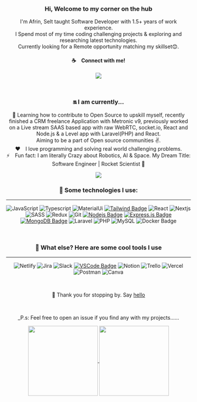 <div align="center">

<div style="text-align:center">
<h3>Hi, Welcome to my corner on the hub </h3> 

I'm Afrin, Selt taught Software Developer with 1.5+ years of work experience. <br> I Spend most of my time coding challenging projects & exploring and researching latest technologies. <br>Currently looking for a Remote opportunity matching my skillset😊.

<p align="center">
  
#### :coffee:&emsp;Connect with me! <br>
<a href="https://twitter.com/AfrinNahar10" target="_blank"><img src="https://img.shields.io/twitter/url?url=https%3A%2F%2Fwww.x.com&style=social"/> </a>
</p> 
<br>
<h3> 🔛 I am currently... </h3>

 📖 Learning how to contribute to Open Source to upskill myself, recently finished a CRM freelance Application with Metronic v9, previously worked on a Live stream SAAS based app with raw WebRTC, socket.io, React and Node.js & a Level app with Laravel(PHP) and React.
 <br> Aiming to be a part of Open source communities ✌.<br> 
:hearts:&emsp;I love programming and solving real world challenging problems. <br/>
⚡&emsp;Fun fact: I am literally Crazy about Robotics, AI & Space. My Dream Title: Software Engineer | Rocket Scientist 🚀
<br>

<!-- [![](https://visitcount.itsvg.in/api?id=Afrin127329&label=Profile%20Views&color=1&icon=0&pretty=false)](https://visitcount.itsvg.in) -->
![](https://komarev.com/ghpvc/?username=Afrin127329&style=flat-square&label=PROFILE+VIEWS&color=brightgreen&style=for-the-badge)

<h3> 🛬 Some technologies I use: </h3>

* * *

![JavaScript](https://img.shields.io/badge/JavaScript-323330?style=for-the-badge&logo=javascript&logoColor=F7DF1E)
![Typescript](https://img.shields.io/badge/TypeScript-007ACC?style=for-the-badge&logo=typescript&logoColor=white)
![MaterialUi](https://img.shields.io/badge/Material-UI-3776AB?style=for-the-badge&logo=material-ui&logoColor=white)
[![Tailwind Badge](https://img.shields.io/badge/Tailwind%20CSS-092749?style=for-the-badge&logo=tailwindcss&logoColor=06B6D4&labelColor=000000)](#)
![React](https://img.shields.io/badge/React-20232A?style=for-the-badge&logo=react&logoColor=61DAFB)
![Nextjs](https://img.shields.io/badge/-nextjs-black?style=for-the-badge&logo=nextjs&logoColor=white)
![SASS](https://img.shields.io/badge/Sass-CC6699?style=for-the-badge&logo=sass&logoColor=white)
![Redux](https://img.shields.io/badge/Redux-593D88?style=for-the-badge&logo=redux&logoColor=white)
![Git](https://img.shields.io/badge/Git-F05032?style=for-the-badge&logo=git&logoColor=white)
[![Nodejs Badge](https://img.shields.io/badge/-Nodejs-3C873A?style=for-the-badge&labelColor=black&logo=node.js&logoColor=3C873A)](#) 
[![Express.js Badge](https://img.shields.io/badge/Express.js-000000?style=for-the-badge&logo=express&logoColor=white)](#)
[![MongoDB Badge](https://img.shields.io/badge/MongoDB-4EA94B?style=for-the-badge&logo=mongodb&logoColor=white)](#)
![Laravel](https://img.shields.io/badge/laravel-%23FF2D20.svg?style=for-the-badge&logo=laravel&logoColor=white)
![PHP](https://img.shields.io/badge/php-%23777BB4.svg?style=for-the-badge&logo=php&logoColor=white)
![MySQL](https://img.shields.io/badge/mysql-4479A1.svg?style=for-the-badge&logo=mysql&logoColor=white)
![Docker Badge](https://img.shields.io/badge/Docker-0db7ed?style=for-the-badge&logo=docker&logoColor=white)

<br>

<h3> 🐳 What else? Here are some cool tools I use </h3>

* * *

![Netlify](https://img.shields.io/badge/-netlify-red?style=for-the-badge&logo=netlify&logoColor=white)
![Jira](https://img.shields.io/badge/-jira-blue?style=for-the-badge&logo=jira&logoColor=white)
![Slack](https://img.shields.io/badge/-slack-white?style=for-the-badge&logo=slack&logoColor=white)
[![VSCode Badge](https://img.shields.io/badge/Visual_Studio-5C2D91?style=for-the-badge&logo=visual%20studio&logoColor=white)](#)
![Notion](https://img.shields.io/badge/Notion-000000?style=for-the-badge&logo=notion&logoColor=white)
![Trello](https://img.shields.io/badge/Trello-0052CC?style=for-the-badge&logo=trello&logoColor=white)
![Vercel](https://img.shields.io/badge/Vercel-000000?style=for-the-badge&logo=vercel&logoColor=white)
![Postman](https://img.shields.io/badge/Postman-FF6C37?style=for-the-badge&logo=Postman&logoColor=white)
![Canva](https://img.shields.io/badge/Canva-%2300C4CC.svg?&style=for-the-badge&logo=Canva&logoColor=white)

<br>

👐 Thank you for stopping by. Say [hello](https://twitter.com/AfrinNahar10)
 
 <br>

_P.s: Feel free to open an issue if you find any with my projects......


<a href="https://github.com/Afrin127329/github-readme-stats">
  <img align="center" src="https://github-readme-stats.vercel.app/api/top-langs/?username=Afrin127329&layout=compact&theme=merko" height='190'/>
</a>
<a href="https://github.com/Afrin127329/convoychat">
  <img align="center" src="https://github-readme-stats.vercel.app/api?username=Afrin127329&show_icons=true&theme=merko" height='190'/>
</a>

</div>

